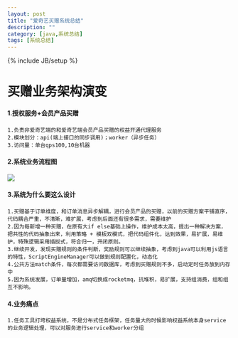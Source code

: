 ```yaml
---
layout: post
title: "爱奇艺买赠系统总结"
description: ""
category: [java,系统总结]
tags: [系统总结]
---
```

{% include JB/setup %}

# 买赠业务架构演变

#### 1.授权服务+会员产品买赠

```
1.负责非爱奇艺端的和爱奇艺端会员产品买赠的权益开通代理服务
2.模块划分：api(端上接口的同步调用)；worker（异步任务）
3.访问量：单台qps100,10台机器
```

#### 2.系统业务流程图

![](https://www.picgo.net/image/image.SYuvMG)

#### 3.系统为什么要这么设计

```
1.买赠基于订单维度，和订单消息异步解耦，进行会员产品的买赠，以前的买赠方案平铺直序，代码耦合严重，不清晰，难扩展，考虑到后面还有很多需求，需要维护
2.因为每新增一种买赠，在原有大if else基础上操作，维护成本太高，提出一种解决方案，把共性的代码抽象出来，利用策略 + 模板双模式，把代码组件化，达到效果，易扩展，易维护，特殊逻辑采用插拔式，符合归一，开闭原则。
3.继续开发，发现买赠规则的条件判断，奖励规则可以继续抽象，考虑到java可以利用js语言的特性，ScriptEngineManager可以做到规则配置化，动态化
4.公共方法match条件，每次都需要访问数据库，考虑到买赠规则不多，启动定时任务放到内存中
5.因为系统发展，订单量增加，amq切换成rocketmq，抗堆积，易扩展，支持组消费，组和组互不影响。
```

#### 4.业务痛点

```
1.任务工具打垮权益系统，不是分布式任务框架，任务量大的时候影响权益系统本身service的业务逻辑处理，可以对服务进行service和worker分组
```


